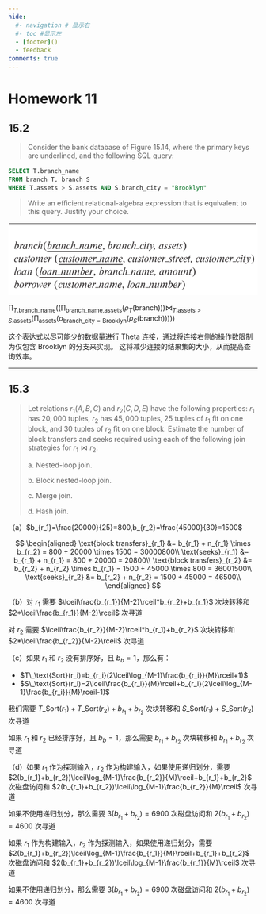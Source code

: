```yaml
---
hide:
  #- navigation # 显示右
  #- toc #显示左
  - [footer]()
  - feedback
comments: true
--- 
```


# Homework 11

## 15.2

> Consider the bank database of Figure 15.14, where the primary keys are underlined, and the 
> following SQL query: 
> 
```sql 
SELECT T.branch_name
FROM branch T, branch S
WHERE T.assets > S.assets AND S.branch_city = "Brooklyn"
```
> 
> Write an efficient relational-algebra expression that is equivalent to this query. 
> Justify your choice. 
> 
 ![](../../../assets/Pasted%20image%2020250427220509.png)

$\prod_{T.\text{branch\_name}}((\prod_{\text{branch\_name,assets}}(\rho_T(\text{branch})))\Join_{T.\text{assets}>S.\text{assets}}(\prod_{\text{assets}}(\sigma_{\text{branch\_city}=\text{Brooklyn}}(\rho_S(\text{branch})))))$

这个表达式以尽可能少的数据量进行 Theta 连接，通过将连接右侧的操作数限制为仅包含 Brooklyn 的分支来实现。 这将减少连接的结果集的大小，从而提高查询效率。 
***
## 15.3

> Let relations $r_1(A, B, C)$ and $r_2(C, D, E)$ have the following properties: 
> $r_1$ has $20,000$ tuples, $r_2$ has $45,000$ tuples, $25$ tuples of $r_1$ fit on 
> one block, and $30$ tuples of $r_2$ fit on one block. Estimate the number of 
> block transfers and seeks required using each of the following join strategies 
> for $r_1 \bowtie r_2$: 
> 
> a. Nested-loop join. 
> 
> b. Block nested-loop join. 
> 
> c. Merge join. 
> 
> d. Hash join. 

（a）$b_{r_1}=\frac{20000}{25}=800,b_{r_2}=\frac{45000}{30}=1500$

$$
\begin{aligned}
\text{block transfers}_{r_1} &= b_{r_1} + n_{r_1} \times b_{r_2} = 800 + 20000 \times 1500 = 30000800\\
\text{seeks}_{r_1} &= b_{r_1} + n_{r_1} = 800 + 20000 = 20800\\
\text{block transfers}_{r_2} &= b_{r_2} + n_{r_2} \times b_{r_1} = 1500 + 45000 \times 800 = 36001500\\
\text{seeks}_{r_2} &= b_{r_2} + n_{r_2} = 1500 + 45000 = 46500\\
\end{aligned}
$$

（b）对 $r_1$ 需要 $\lceil\frac{b_{r_1}}{M-2}\rceil*b_{r_2}+b_{r_1}$ 次块转移和 $2*\lceil\frac{b_{r_1}}{M-2}\rceil$ 次寻道

对 $r_2$ 需要 $\lceil\frac{b_{r_2}}{M-2}\rceil*b_{r_1}+b_{r_2}$ 次块转移和 $2*\lceil\frac{b_{r_2}}{M-2}\rceil$ 次寻道

（c）如果 $r_1$ 和 $r_2$ 没有排序好，且 $b_b=1$，那么有：

- $T\_\text{Sort}(r_i)=b_{r_i}(2\lceil\log_{M-1}\frac{b_{r_i}}{M}\rceil+1)$
- $S\_\text{Sort}(r_i)=2\lceil\frac{b_{r_i}}{M}\rceil+b_{r_i}(2\lceil\log_{M-1}\frac{b_{r_i}}{M}\rceil-1)$

我们需要 $T\_\text{Sort}(r_1)+T\_\text{Sort}(r_2)+b_{r_1}+b_{r_2}$ 次块转移和 $S\_\text{Sort}(r_1)+S\_\text{Sort}(r_2)$ 次寻道

如果 $r_1$ 和 $r_2$ 已经排序好，且 $b_b=1$，那么需要 $b_{r_1}+b_{r_2}$ 次块转移和 $b_{r_1}+b_{r_2}$ 次寻道

（d）如果 $r_1$ 作为探测输入，$r_2$ 作为构建输入，如果使用递归划分，需要 $2(b_{r_1}+b_{r_2})\lceil\log_{M-1}\frac{b_{r_2}}{M}\rceil+b_{r_1}+b_{r_2}$ 次磁盘访问和 $2(b_{r_1}+b_{r_2})\lceil\log_{M-1}\frac{b_{r_2}}{M}\rceil$ 次寻道

如果不使用递归划分，那么需要 $3(b_{r_1}+b_{r_2})=6900$ 次磁盘访问和 $2(b_{r_1}+b_{r_2})=4600$ 次寻道

如果 $r_1$ 作为构建输入，$r_2$ 作为探测输入，如果使用递归划分，需要 $2(b_{r_1}+b_{r_2})\lceil\log_{M-1}\frac{b_{r_1}}{M}\rceil+b_{r_1}+b_{r_2}$ 次磁盘访问和 $2(b_{r_1}+b_{r_2})\lceil\log_{M-1}\frac{b_{r_1}}{M}\rceil$ 次寻道

如果不使用递归划分，那么需要 $3(b_{r_1}+b_{r_2})=6900$ 次磁盘访问和 $2(b_{r_1}+b_{r_2})=4600$ 次寻道








